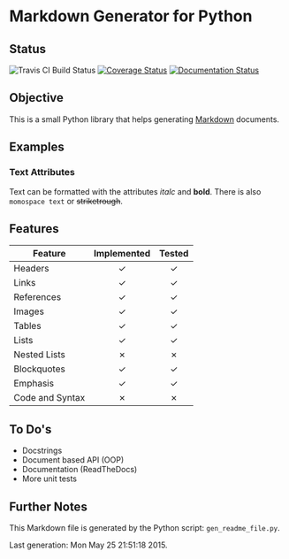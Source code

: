 Markdown Generator for Python
=============================
Status
------
![Travis CI Build Status](https://travis-ci.org/LukasWoodtli/PyMarkdownGen.svg?branch=master "Build Status")
[![Coverage Status](https://coveralls.io/repos/LukasWoodtli/PyMarkdownGen/badge.svg?branch=master)](https://coveralls.io/r/LukasWoodtli/PyMarkdownGen?branch=master)
[![Documentation Status](https://readthedocs.org/projects/pymarkdowngen/badge/?version=latest)](https://readthedocs.org/projects/pymarkdowngen/?badge=latest)

Objective
---------
This is a small Python library that helps generating [Markdown](http://en.wikipedia.org/wiki/Markdown) documents.

Examples
--------
### Text Attributes
Text can be formatted with the attributes *italc* and **bold**.
There is also `momospace text` or ~~striketrough~~.


Features
--------
| Feature         | Implemented | Tested |
|-----------------|:-----------:|:------:|
| Headers         |     ✓     |  ✓   |
| Links           |     ✓     |  ✓   |
| References      |     ✓     |  ✓   |
| Images          |     ✓     |  ✓   |
| Tables          |     ✓     |  ✓   |
| Lists           |     ✓     |  ✓   |
| Nested Lists    |     ✗     |  ✗   |
| Blockquotes     |     ✓     |  ✓   |
| Emphasis        |     ✓     |  ✓   |
| Code and Syntax |     ✗     |  ✗   |


To Do's
-------
* Docstrings
* Document based API (OOP)
* Documentation (ReadTheDocs)
* More unit tests


Further Notes
-------------
This Markdown file is generated by the Python script: `gen_readme_file.py`.

Last generation: Mon May 25 21:51:18 2015.